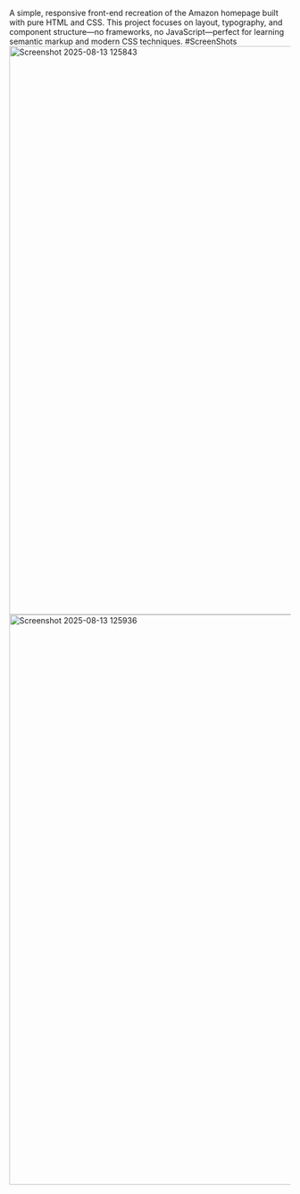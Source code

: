 A simple, responsive front-end recreation of the Amazon homepage built with pure HTML and CSS. This project focuses on layout, typography, and component structure—no frameworks, no JavaScript—perfect for learning semantic markup and modern CSS techniques.
#ScreenShots
<img width="1918" height="1017" alt="Screenshot 2025-08-13 125843" src="https://github.com/user-attachments/assets/b6a92ccc-6028-4181-bda3-97bfc83a3d54" />
<img width="1918" height="1020" alt="Screenshot 2025-08-13 125936" src="https://github.com/user-attachments/assets/250fa70a-0572-4cea-a123-95ceb62687de" />



















